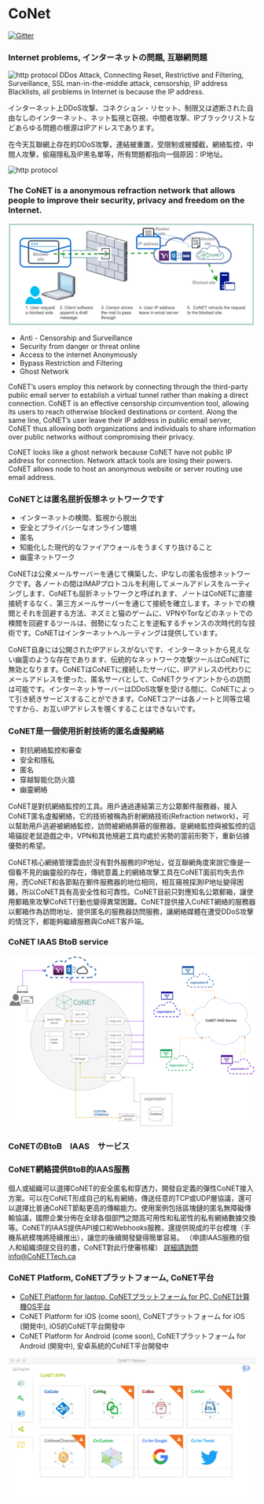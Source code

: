 # CoNet
[![Gitter](https://img.shields.io/badge/chat-on%20gitter-blue.svg)](https://gitter.im/QTGate/Lobby)

### Internet problems, インターネットの問題, 互聯網問題
![http protocol](/resources/ip_address.png?raw=true)
DDos Attack, Connecting Reset, Restrictive and Filtering, Surveillance, SSL man-in-the-middle attack, censorship, IP address Blacklists, all problems in Internet is because the IP address.

インターネット上DDoS攻撃、コネクション・リセット、制限又は遮断された自由なしのインターネット、ネット監視と窃視、中間者攻撃、IPブラックリストなどあらゆる問題の根源はIPアドレスであります。

在今天互聯網上存在的DDoS攻撃，連結被重置，受限制或被攔截，網絡監控，中間人攻擊，偷窺隱私及IP黑名單等，所有問題都指向一個原因：IP地址。

![http protocol](/resources/conet.png?raw=true)

### The CoNET is a anonymous refraction network that allows people to improve their security, privacy and freedom on the Internet.
![http protocol](/resources/CoNET_refraction1.png?raw=true)
- Anti - Censorship and Surveillance
- Security from danger or threat online
- Access to the internet Anonymously
- Bypass Restriction and Filtering
- Ghost Network

CoNET’s users employ this network by connecting through the third-party public email server to establish a virtual tunnel rather than making a direct connection. CoNET is an effective censorship circumvention tool, allowing its users to reach otherwise blocked destinations or content. Along the same line, CoNET’s user leave their IP address in public email server, CoNET thus allowing both organizations and individuals to share information over public networks without compromising their privacy.

CoNET looks like a ghost network because CoNET have not public IP address for connection. Network attack tools are losing their powers. CoNET allows node to host an anonymous website or server routing use email address.
### CoNETとは匿名屈折仮想ネットワークです
- インターネットの検閲、監視から脱出
- 安全とプライバシーなオンライン環境
- 匿名
- 知能化した現代的なファイアウォールをうまくすり抜けること
- 幽霊ネットワーク

CoNETは公衆メールサーバーを通じて構築した、IPなしの匿名仮想ネットワークです。各ノートの間はIMAPプロトコルを利用してメールアドレスをルーティングします、CoNETも屈折ネットワークと呼ばれます、ノートはCoNETに直接接続するなく、第三方メールサーバーを通じて接続を確立します。ネットでの検閲とそれを回避する方法、ネズミと猫のゲームに、VPNやTorなどのネットでの検閲を回避するツールは、弱勢になったことを逆転するチャンスの次時代的な技術です。CoNETはインターネットへルーティングは提供しています。

CoNET自身には公開されたIPアドレスがないです、インターネットから見えない幽霊のような存在であります、伝統的なネットワーク攻撃ツールはCoNETに無効となります。CoNETはCoNETに接続したサーバに、IPアドレスの代わりにメールアドレスを使った、匿名サーバとして、CoNETクライアントからの訪問は可能です。インターネットサーバーはDDoS攻撃を受ける間に、CoNETによって引き続きサービスすることができます。CoNETコアーは各ノートと同等立場ですから、お互いIPアドレスを覗くすることはできないです。

### CoNET是一個使用折射技術的匿名虛擬網絡
- 對抗網絡監控和審查
- 安全和隱私
- 匿名
- 穿越智能化防火牆
- 幽靈網絡

CoNET是對抗網絡監控的工具。用戶通過連結第三方公眾郵件服務器，接入CoNET匿名虛擬網絡，它的技術被稱為折射網絡技術(Refraction network)，可以幫助用戶逃避被網絡監控，訪問被網絡屏蔽的服務器。是網絡監控與被監控的這場貓捉老鼠遊戲之中，VPN和其他規避工具均處於劣勢的當前形勢下，重新佔據優勢的希望。

CoNET核心網絡管理雲由於沒有對外服務的IP地址，從互聯網角度來說它像是一個看不見的幽靈般的存在，傳統意義上的網絡攻擊工具在CoNET面前均失去作用，而CoNET和各節點在郵件服務器的地位相同，相互窺視探測IP地址變得困難，所以CoNET具有高安全性和可靠性。CoNET目前只對應知名公眾郵箱，讓使用郵箱來攻擊CoNET行動也變得異常困難。CoNET提供接入CoNET網絡的服務器以郵箱作為訪問地址、提供匿名的服務器訪問服務，讓網絡媒體在遭受DDoS攻擊的情況下，都能夠繼續服務與CoNET客戶端。
### CoNET IAAS BtoB service
![http protocol](/resources/iaas1.png?raw=true)

### CoNETのBtoB　IAAS　サービス

### CoNET網絡提供BtoB的IAAS服務
個人或組織可以選擇CoNET的安全匿名和穿透力，開發自定義的彈性CoNET接入方案。可以在CoNET形成自己的私有網絡，傳送任意的TCP或UDP層協議，還可以選擇比普通CoNET節點更高的傳輸能力。使用案例包括區塊鏈的匿名無障礙傳輸協議，國際企業分佈在全球各個部門之間高可用性和私密性的私有網絡數據交換等。CoNET的IAAS提供API接口和Webhooks服務，還提供現成的平台模塊（手機系統模塊將陸續推出），讓您的後續開發變得簡單容易。
（申請IAAS服務的個人和組織須提交目的書，CoNET對此行使審核權）
詳細請詢問info@CoNETTech.ca
### CoNET Platform, CoNETプラットフォーム, CoNET平台
- [CoNET Platform for laptop, CoNETプラットフォーム for PC, CoNET計算機OS平台](https://github.com/QTGate/QTGate-Desktop-Client)
- CoNET Platform for iOS (come soon), CoNETプラットフォーム for iOS (開発中), iOS的CoNET平台開發中
- CoNET Platform for Android (come soon), CoNETプラットフォーム for Android (開発中), 安卓系統的CoNET平台開發中

![http protocol](/resources/CoPlatform.png?raw=true)
